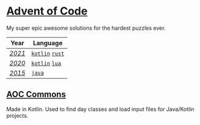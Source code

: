 # [Advent of Code](https://adventofcode.com/about)

My super epic awesome solutions for the hardest puzzles ever.

Year | Language
--- | ---
*[2021](https://adventofcode.com/2021)* | [`kotlin`](tree/master/2021/kotlin) [`rust`](tree/master/2021/rust)
*[2020](https://adventofcode.com/2020)* | [`kotlin`](tree/master/2020/kotlin) [`lua`](tree/master/2020/lua)
*[2015](https://adventofcode.com/2015)* | [`java`](tree/master/2015)

## [AOC Commons](tree/master/aoc-commons)
Made in Kotlin. Used to find day classes and load input files for Java/Kotlin projects.
